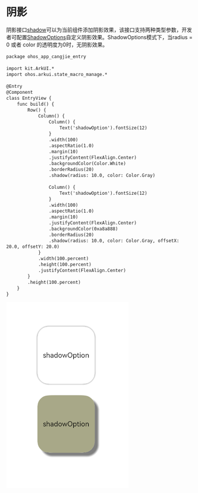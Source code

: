 # 阴影

阴影接口[shadow](../../../API_Reference/source_zh_cn/arkui-cj/cj-universal-attribute-imageeffect.md#func-shadowfloat64-resourcecolor-float64-float64)可以为当前组件添加阴影效果，该接口支持两种类型参数，开发者可配置[ShadowOptions](../../../API_Reference/source_zh_cn/arkui-cj/cj-text-input-text.md#class-shadowoptions)自定义阴影效果。ShadowOptions模式下，当radius = 0 或者 color 的透明度为0时，无阴影效果。

 <!-- run -->

```cangjie
package ohos_app_cangjie_entry

import kit.ArkUI.*
import ohos.arkui.state_macro_manage.*

@Entry
@Component
class EntryView {
    func build() {
        Row() {
            Column() {
                Column() {
                    Text('shadowOption').fontSize(12)
                }
                .width(100)
                .aspectRatio(1.0)
                .margin(10)
                .justifyContent(FlexAlign.Center)
                .backgroundColor(Color.White)
                .borderRadius(20)
                .shadow(radius: 10.0, color: Color.Gray)

                Column() {
                    Text('shadowOption').fontSize(12)
                }
                .width(100)
                .aspectRatio(1.0)
                .margin(10)
                .justifyContent(FlexAlign.Center)
                .backgroundColor(0xa8a888)
                .borderRadius(20)
                .shadow(radius: 10.0, color: Color.Gray, offsetX: 20.0, offsetY: 20.0)
            }
            .width(100.percent)
            .height(100.percent)
            .justifyContent(FlexAlign.Center)
        }
        .height(100.percent)
    }
}
```

![shadow](./figures/shadow.png)

